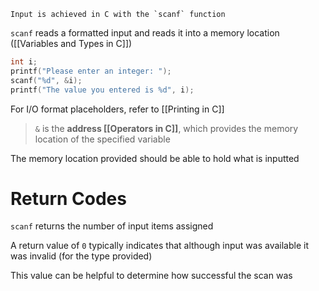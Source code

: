 	Input is achieved in C with the `scanf` function

`scanf` reads a formatted input and reads it into a memory location ([[Variables and Types in C]])

```c
int i;
printf("Please enter an integer: ");
scanf("%d", &i); 
printf("The value you entered is %d", i);
```

For I/O format placeholders, refer to [[Printing in C]]

> `&` is the **address [[Operators in C]]**, which provides the memory location of the specified variable

The memory location provided should be able to hold what is inputted

# Return Codes

`scanf` returns the number of input items assigned

A return value of `0` typically indicates that although input was available it was invalid (for the type provided)

This value can be helpful to determine how successful the scan was